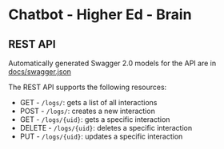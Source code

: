 # Chatbot - Higher Ed - Brain

## REST API

Automatically generated Swagger 2.0 models for the API are in [docs/swagger.json](docs/swagger.json])

The REST API supports the following resources:
- GET - `/logs/`: gets a list of all interactions
- POST - `/logs/`: creates a new interaction
- GET - `/logs/{uid}`: gets a specific interaction
- DELETE - `/logs/{uid}`: deletes a specific interaction 
- PUT - `/logs/{uid}`: updates a specific interaction
